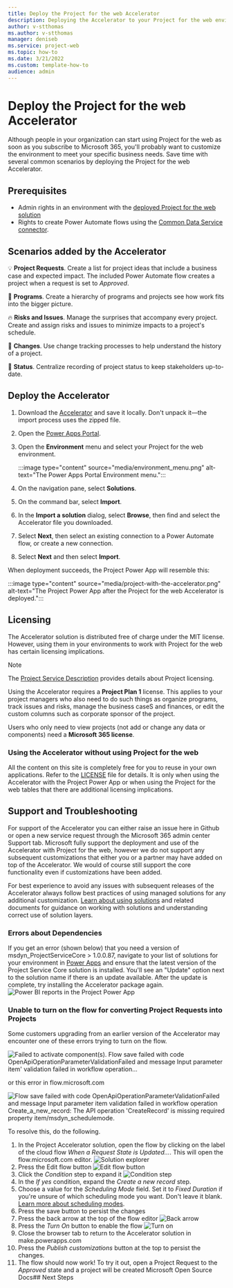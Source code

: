 ```yaml
---
title: Deploy the Project for the web Accelerator
description: Deploying the Accelerator to your Project for the web environment adds improved project management scenarios such as Project Requests, Changes, and Status.   
author: v-stthomas
ms.author: v-stthomas
manager: deniseb
ms.service: project-web
ms.topic: how-to
ms.date: 3/21/2022
ms.custom: template-how-to
audience: admin
---
```


# Deploy the Project for the web Accelerator

Although people in your organization can start using Project for the web as soon as you subscribe to Microsoft 365, you'll probably want to customize the environment to meet your specific business needs. Save time with several common scenarios by deploying the Project for the web Accelerator.

## Prerequisites

- Admin rights in an environment with the [deployed Project for the web solution](https://docs.microsoft.com/project-for-the-web/deploying-project)
- Rights to create Power Automate flows using the [Common Data Service connector](/connectors/commondataserviceforapps/).

## Scenarios added by the Accelerator

💡 **Project Requests**. Create a list for project ideas that include a business case and expected impact. The included Power Automate flow creates a project when a request is set to *Approved*.

💼 **Programs**. Create a hierarchy of programs and projects see how work fits into the bigger picture.

🔥 **Risks and Issues**. Manage the surprises that accompany every project. Create and assign risks and issues to minimize impacts to a project's schedule.

🚧 **Changes**. Use change tracking processes to help understand the history of a project.

📝 **Status**. Centralize recording of project status to keep stakeholders up-to-date.

## Deploy the Accelerator

1. Download the [Accelerator](/OfficeDev/Project-Accelerator/blob/main/README#heres-the-latest-version-of-the-accelerator) and save it locally. Don't unpack it&mdash;the import process uses the zipped file.
1. Open the [Power Apps Portal](https://make.powerapps.com).
1. Open the **Environment** menu and select your Project for the web environment.

   :::image type="content" source="media/environment_menu.png" alt-text="The Power Apps Portal Environment menu.":::

1. On the navigation pane, select **Solutions**.
1. On the command bar, select **Import**.
1. In the **Import a solution** dialog, select **Browse**, then find and select the Accelerator file you downloaded.
1. Select **Next**, then select an existing connection to a Power Automate flow, or create a new connection.
1. Select **Next** and then select **Import**.

When deployment succeeds, the Project Power App will resemble this:

:::image type="content" source="media/project-with-the-accelerator.png" alt-text="The Project Power App after the Project for the web Accelerator is deployed.":::

## Licensing

The Accelerator solution is distributed free of charge under the MIT license.
However, using them in your environments to work with Project for the web has certain licensing implications.

> [!NOTE]
> The [Project Service Description](https://docs.microsoft.com/office365/servicedescriptions/project-online-service-description/project-online-service-description) provides details about Project licensing.

Using the Accelerator requires a **Project Plan 1** license. This applies to your project managers who also need to do such things as organize programs, track issues and risks, manage the business caseS and finances, or edit the custom columns such as corporate sponsor of the project.

Users who only need to view projects (not add or change any data or components) need a **Microsoft 365 license**.

### Using the Accelerator without using Project for the web
<!-- Is this really practical? There seem to be a lot of hooks to Dynamics/Dataverse built-in. This heading suggests we're going to tell them how. -->
All the content on this site is completely free for you to reuse in your own applications. Refer to the [LICENSE](LICENSE) file for details. It is only when using the Accelerator with the Project Power App or when using the Project for the web tables that there are additional licensing implications.

## Support and Troubleshooting

For support of the Accelerator you can either raise an issue here in Github or open a new service request through the Microsoft 365 admin center Support tab. Microsoft fully support the deployment and use of the Accelerator with Project for the web, however we do not support any subsequent customizations that either you or a partner may have added on top of the Accelerator. We would of course still support the core functionality even if customizations have been added.

For best experience to avoid any issues with subsequent releases of the Accelerator always follow best practices of using managed solutions for any additional customization. [Learn about using solutions](https://docs.microsoft.com/powerapps/maker/data-platform/solutions-overview) and related documents for guidance on working with solutions and understanding correct use of solution layers.

### Errors about Dependencies
If you get an error (shown below) that you need a version of msdyn_ProjectServiceCore > 1.0.0.87, navigate to your list of solutions for your environment in [Power Apps](https://make.powerapps.com) and ensure that the latest version of the Project Service Core solution is installed. You'll see an "Update" option next to the solution name if there is an update available. After the update is complete, try installing the Accelerator package again.
![Power BI reports in the Project Power App](images/../dependency-error.png)

### Unable to turn on the flow for converting Project Requests into Projects

Some customers upgrading from an earlier version of the Accelerator may encounter one of these errors trying to turn on the flow.

![Failed to activate component(s). Flow save failed with code OpenApiOperationParameterValidationFailed and message Input parameter item' validation failed in workflow operation...](images/maker-flow-error.png)

or this error in flow.microsoft.com

![Flow save failed with code OpenApiOperationParameterValidationFailed and message Input parameter item validation failed in workflow operation Create_a_new_record: The API operation 'CreateRecord' is missing required property item/msdyn_schedulemode.](images/flow-error.png)

To resolve this, do the following.
1. In the Project Accelerator solution, open the flow by clicking on the label of the cloud flow _When a Request State is Updated..._. This will open the flow.microsoft.com editor.
![Solution explorer](images/open-the-flow.png)
1. Press the Edit flow button
![Edit flow button](images/edit-flow-button.png)
1. Click the _Condition_ step to expand it
![Condition step](images/flow-condition.png)
1. In the _If yes_ condition, expand the _Create a new record_ step.
1. Choose a value for the _Scheduling Mode_ field. Set it to _Fixed Duration_ if you're unsure of which scheduling mode you want. Don't leave it blank. [Learn more about scheduling modes](https://techcommunity.microsoft.com/t5/project-support-blog/schedule-modes-and-task-and-resource-usage-in-project-for-the/ba-p/2656738).
1. Press the save button to persist the changes
1. Press the back arrow at the top of the flow editor
![Back arrow](images/flow-back.png)
1. Press the _Turn On_ button to enable the flow
![Turn on](images/turn-on-flow.png)
1. Close the browser tab to return to the Accelerator solution in make.powerapps.com
1. Press the _Publish customizations_ button at the top to persist the changes.
1. The flow should now work! To try it out, open a Project Request to the _Approved_ state and a project will be created
Microsoft Open Source
Docs## Next Steps
